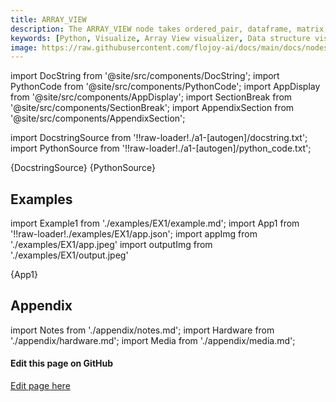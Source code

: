 ```yaml
---
title: ARRAY_VIEW
description: The ARRAY_VIEW node takes ordered_pair, dataframe, matrix, and image as input type and displays its visualization in array format.
keywords: [Python, Visualize, Array View visualizer, Data structure visualization, Array representation tools, Flojoy visualization nodes, Array View examples, Array data visualization, Visualizing data arrays, Data structure illustration, Array visualization techniques, Data array exploration]
image: https://raw.githubusercontent.com/flojoy-ai/docs/main/docs/nodes/VISUALIZERS/DATA_STRUCTURE/ARRAY_VIEW/examples/EX1/output.jpeg
---
```


[//]: # (Custom component imports)

import DocString from '@site/src/components/DocString';
import PythonCode from '@site/src/components/PythonCode';
import AppDisplay from '@site/src/components/AppDisplay';
import SectionBreak from '@site/src/components/SectionBreak';
import AppendixSection from '@site/src/components/AppendixSection';

[//]: # (Docstring)

import DocstringSource from '!!raw-loader!./a1-[autogen]/docstring.txt';
import PythonSource from '!!raw-loader!./a1-[autogen]/python_code.txt';

<DocString>{DocstringSource}</DocString>
<PythonCode GLink='VISUALIZERS/DATA_STRUCTURE/ARRAY_VIEW/ARRAY_VIEW.py'>{PythonSource}</PythonCode>

<SectionBreak />

[//]: # (Examples)

## Examples

import Example1 from './examples/EX1/example.md';
import App1 from '!!raw-loader!./examples/EX1/app.json';
import appImg from './examples/EX1/app.jpeg'
import outputImg from './examples/EX1/output.jpeg'

<AppDisplay 
    nodeLabel='ARRAY_VIEW'
    appImg={appImg}
    outputImg={outputImg}
    >
    {App1}
</AppDisplay>

<Example1 />

<SectionBreak />

[//]: # (Appendix)

## Appendix

import Notes from './appendix/notes.md';
import Hardware from './appendix/hardware.md';
import Media from './appendix/media.md';

<AppendixSection index={0} folderPath='nodes/VISUALIZERS/DATA_STRUCTURE/ARRAY_VIEW/appendix/'><Notes /></AppendixSection>
<AppendixSection index={1} folderPath='nodes/VISUALIZERS/DATA_STRUCTURE/ARRAY_VIEW/appendix/'><Hardware /></AppendixSection>
<AppendixSection index={2} folderPath='nodes/VISUALIZERS/DATA_STRUCTURE/ARRAY_VIEW/appendix/'><Media /></AppendixSection>

<SectionBreak />

[//]: # (Edit page on GitHub)

#### Edit this page on GitHub

[Edit page here](https://github.com/flojoy-ai/docs/tree/main/docs/nodes/VISUALIZERS/DATA_STRUCTURE/ARRAY_VIEW)
